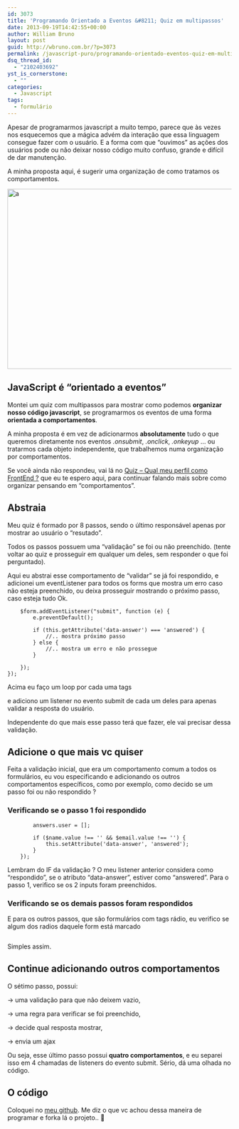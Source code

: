 ```yaml
---
id: 3073
title: 'Programando Orientado a Eventos &#8211; Quiz em multipassos'
date: 2013-09-19T14:42:55+00:00
author: William Bruno
layout: post
guid: http://wbruno.com.br/?p=3073
permalink: /javascript-puro/programando-orientado-eventos-quiz-em-multipassos/
dsq_thread_id:
  - "2102403692"
yst_is_cornerstone:
  - ""
categories:
  - Javascript
tags:
  - formulário
---
```

Apesar de programarmos javascript a muito tempo, parece que às vezes nos esquecemos que a mágica advém da interação que essa linguagem consegue fazer com o usuário. E a forma com que &#8220;ouvimos&#8221; as ações dos usuários pode ou não deixar nosso código muito confuso, grande e difícil de dar manutenção.

A minha proposta aqui, é sugerir uma organização de como tratamos os comportamentos.

[<img src="/wp-content/uploads/2013/09/a2.png" alt="a" width="785" height="404" class="aligncenter size-full wp-image-3092" />](http://wbruno.com.br/scripts/quiz/)

<!--more-->

## JavaScript é &#8220;orientado a eventos&#8221;

Montei um quiz com multipassos para mostrar como podemos **organizar nosso código javascript**, se programarmos os eventos de uma forma **orientada a comportamentos**.

A minha proposta é em vez de adicionarmos **absolutamente** tudo o que queremos diretamente nos eventos _.onsubmit_, _.onclick_, _.onkeyup_ &#8230; ou tratarmos cada objeto independente, que trabalhemos numa organização por comportamentos.

Se você ainda não respondeu, vai lá no [Quiz &#8211; Qual meu perfil como FrontEnd ?](http://wbruno.com.br/scripts/quiz/) que eu te espero aqui, para continuar falando mais sobre como organizar pensando em &#8220;comportamentos&#8221;.

## Abstraia

Meu quiz é formado por 8 passos, sendo o último responsável apenas por mostrar ao usuário o &#8220;resutado&#8221;.

Todos os passos possuem uma &#8220;validação&#8221; se foi ou não preenchido. (tente voltar ao quiz e prosseguir em qualquer um deles, sem responder o que foi perguntado).

Aqui eu abstrai esse comportamento de &#8220;validar&#8221; se já foi respondido, e adicionei um eventListener para todos os forms que mostra um erro caso não esteja preenchido, ou deixa prosseguir mostrando o próximo passo, caso esteja tudo Ok.

```loop($quizForm, function ($form) {
    $form.addEventListener("submit", function (e) {
        e.preventDefault();

        if (this.getAttribute('data-answer') === 'answered') {
            //.. mostra próximo passo
        } else {
            //.. mostra um erro e não prossegue
        }

    });
});
```

Acima eu faço um loop por cada uma tags <form> e adiciono um listener no evento submit de cada um deles para apenas validar a resposta do usuário.

Independente do que mais esse passo terá que fazer, ele vai precisar dessa validação.

## Adicione o que mais vc quiser

Feita a validação inicial, que era um comportamento comum a todos os formulários, eu vou especificando e adicionando os outros comportamentos específicos, como por exemplo, como decido se um passo foi ou não respondido ?

### Verificando se o passo 1 foi respondido

```$formUser.addEventListener("submit", function () {
        answers.user = [];

        if ($name.value !== '' && $email.value !== '') {
            this.setAttribute('data-answer', 'answered');
        }
    });
```

Lembram do IF da validação ? O meu listener anterior considera como &#8220;respondido&#8221;, se o atributo &#8220;data-answer&#8221;, estiver como &#8220;answered&#8221;. Para o passo 1, verifico se os 2 inputs foram preenchidos.

### Verificando se os demais passos foram respondidos

E para os outros passos, que são formulários com tags rádio, eu verifico se algum dos radios daquele form está marcado

```var $radio = $form.querySelector('input[type="radio"]:checked');
```

Simples assim.

## Continue adicionando outros comportamentos

O sétimo passo, possui:

-> uma validação para que não deixem vazio,

-> uma regra para verificar se foi preenchido,

-> decide qual resposta mostrar,

-> envia um ajax

Ou seja, esse último passo possui **quatro comportamentos**, e eu separei isso em 4 chamadas de listeners do evento submit. Sério, dá uma olhada no código.

## O código

Coloquei no [meu github](https://github.com/wbruno/examples/tree/gh-pages/quiz). Me diz o que vc achou dessa maneira de programar e forka lá o projeto.. 🙂
